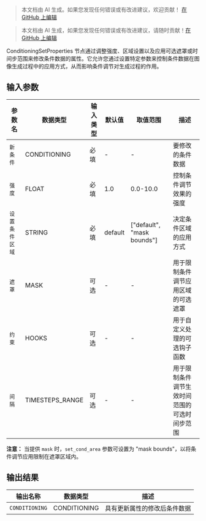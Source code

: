 > 本文档由 AI 生成。如果您发现任何错误或有改进建议，欢迎贡献！ [在 GitHub 上编辑](https://github.com/Comfy-Org/embedded-docs/blob/main/comfyui_embedded_docs/docs/ConditioningSetProperties/zh.md)

> 本文档由 AI 生成，如果您发现任何错误或有改进建议，请随时贡献！[在 GitHub 上编辑](https://github.com/Comfy-Org/embedded-docs/blob/main/comfyui_embedded_docs/docs/ConditioningSetProperties/en.md)

ConditioningSetProperties 节点通过调整强度、区域设置以及应用可选遮罩或时间步范围来修改条件数据的属性。它允许您通过设置特定参数来控制条件数据在图像生成过程中的应用方式，从而影响条件调节对生成过程的作用。

## 输入参数

| 参数名 | 数据类型 | 输入类型 | 默认值 | 取值范围 | 描述 |
|-----------|-----------|------------|---------|-------|-------------|
| `新条件` | CONDITIONING | 必填 | - | - | 要修改的条件数据 |
| `强度` | FLOAT | 必填 | 1.0 | 0.0-10.0 | 控制条件调节效果的强度 |
| `设置条件区域` | STRING | 必填 | default | ["default", "mask bounds"] | 决定条件区域的应用方式 |
| `遮罩` | MASK | 可选 | - | - | 用于限制条件调节应用区域的可选遮罩 |
| `约束` | HOOKS | 可选 | - | - | 用于自定义处理的可选钩子函数 |
| `间隔` | TIMESTEPS_RANGE | 可选 | - | - | 用于限制条件调节生效时间范围的可选时间步范围 |

**注意：** 当提供 `mask` 时，`set_cond_area` 参数可设置为 "mask bounds"，以将条件调节应用限制在遮罩区域内。

## 输出结果

| 输出名称 | 数据类型 | 描述 |
|-------------|-----------|-------------|
| `CONDITIONING` | CONDITIONING | 具有更新属性的修改后条件数据 |
